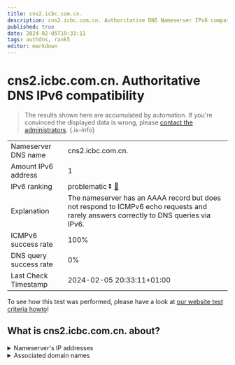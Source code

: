 ```yaml
---
title: cns2.icbc.com.cn.
description: cns2.icbc.com.cn. Authoritative DNS Nameserver IPv6 compatibility
published: true
date: 2024-02-05T19:33:11
tags: authdns, rank5
editor: markdown
---
```


# cns2.icbc.com.cn. Authoritative DNS IPv6 compatibility

> The results shown here are accumulated by automation. If you're convinced the displayed data is wrong, please [contact the administrators](/howto/chat). 
{.is-info}




|   |   |
| - | - |
| Nameserver DNS name | cns2.icbc.com.cn.
| Amount IPv6 address | 1
| IPv6 ranking | problematic :arrow_double_down: [🔗](/howto/ranking) |
| Explanation | The nameserver has an AAAA record but does not respond to ICMPv6 echo requests and rarely answers correctly to DNS queries via IPv6. |
| ICMPv6 success rate | 100%|
| DNS query success rate | 0% |
| Last Check Timestamp | 2024-02-05 20:33:11+01:00 |

To see how this test was performed, please have a look at [our website test criteria howto](/howto/testcriteria/authdns)!


## What is cns2.icbc.com.cn. about?




<details>
<summary>Nameserver's IP addresses</summary>

2408:8606:1c00::fff0

</details>



<details>
<summary>Associated domain names</summary>

www.icbc-ltd.com

</details>
